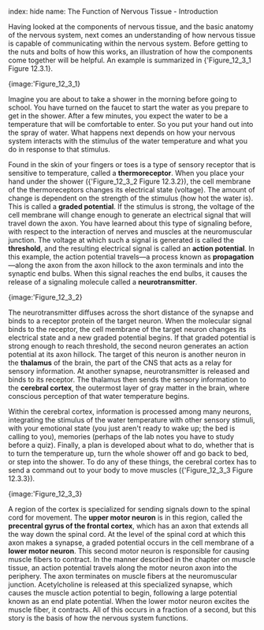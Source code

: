 index: hide
name: The Function of Nervous Tissue - Introduction

Having looked at the components of nervous tissue, and the basic anatomy of the nervous system, next comes an understanding of how nervous tissue is capable of communicating within the nervous system. Before getting to the nuts and bolts of how this works, an illustration of how the components come together will be helpful. An example is summarized in {'Figure_12_3_1 Figure 12.3.1}.


{image:'Figure_12_3_1}
        

Imagine you are about to take a shower in the morning before going to school. You have turned on the faucet to start the water as you prepare to get in the shower. After a few minutes, you expect the water to be a temperature that will be comfortable to enter. So you put your hand out into the spray of water. What happens next depends on how your nervous system interacts with the stimulus of the water temperature and what you do in response to that stimulus.

Found in the skin of your fingers or toes is a type of sensory receptor that is sensitive to temperature, called a  **thermoreceptor**. When you place your hand under the shower ({'Figure_12_3_2 Figure 12.3.2}), the cell membrane of the thermoreceptors changes its electrical state (voltage). The amount of change is dependent on the strength of the stimulus (how hot the water is). This is called a  **graded potential**. If the stimulus is strong, the voltage of the cell membrane will change enough to generate an electrical signal that will travel down the axon. You have learned about this type of signaling before, with respect to the interaction of nerves and muscles at the neuromuscular junction. The voltage at which such a signal is generated is called the  **threshold**, and the resulting electrical signal is called an  **action potential**. In this example, the action potential travels—a process known as  **propagation**—along the axon from the axon hillock to the axon terminals and into the synaptic end bulbs. When this signal reaches the end bulbs, it causes the release of a signaling molecule called a  **neurotransmitter**.


{image:'Figure_12_3_2}
        

The neurotransmitter diffuses across the short distance of the synapse and binds to a receptor protein of the target neuron. When the molecular signal binds to the receptor, the cell membrane of the target neuron changes its electrical state and a new graded potential begins. If that graded potential is strong enough to reach threshold, the second neuron generates an action potential at its axon hillock. The target of this neuron is another neuron in the  **thalamus** of the brain, the part of the CNS that acts as a relay for sensory information. At another synapse, neurotransmitter is released and binds to its receptor. The thalamus then sends the sensory information to the  **cerebral cortex**, the outermost layer of gray matter in the brain, where conscious perception of that water temperature begins.

Within the cerebral cortex, information is processed among many neurons, integrating the stimulus of the water temperature with other sensory stimuli, with your emotional state (you just aren't ready to wake up; the bed is calling to you), memories (perhaps of the lab notes you have to study before a quiz). Finally, a plan is developed about what to do, whether that is to turn the temperature up, turn the whole shower off and go back to bed, or step into the shower. To do any of these things, the cerebral cortex has to send a command out to your body to move muscles ({'Figure_12_3_3 Figure 12.3.3}).


{image:'Figure_12_3_3}
        

A region of the cortex is specialized for sending signals down to the spinal cord for movement. The  **upper motor neuron** is in this region, called the  **precentral gyrus of the frontal cortex**, which has an axon that extends all the way down the spinal cord. At the level of the spinal cord at which this axon makes a synapse, a graded potential occurs in the cell membrane of a  **lower motor neuron**. This second motor neuron is responsible for causing muscle fibers to contract. In the manner described in the chapter on muscle tissue, an action potential travels along the motor neuron axon into the periphery. The axon terminates on muscle fibers at the neuromuscular junction. Acetylcholine is released at this specialized synapse, which causes the muscle action potential to begin, following a large potential known as an end plate potential. When the lower motor neuron excites the muscle fiber, it contracts. All of this occurs in a fraction of a second, but this story is the basis of how the nervous system functions.
